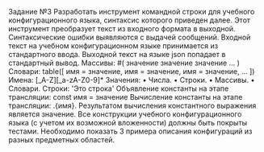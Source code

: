 Задание №3
Разработать инструмент командной строки для учебного конфигурационного
языка, синтаксис которого приведен далее. Этот инструмент преобразует текст из
входного формата в выходной. Синтаксические ошибки выявляются с выдачей
сообщений.
Входной текст на учебном конфигурационном языке принимается из
стандартного ввода. Выходной текст на языке json попадает в стандартный
вывод.
Массивы:
#( значение значение значение ... )
Словари:
table([
 имя = значение,
 имя = значение,
 имя = значение,
 ...
])
Имена:
[_A-Z][_a-zA-Z0-9]*
Значения:
• Числа.
• Строки.
• Массивы.
• Словари.
Строки:
'Это строка'
Объявление константы на этапе трансляции:
const имя = значение
Вычисление константы на этапе трансляции:
.{имя}.
Результатом вычисления константного выражения является значение.
Все конструкции учебного конфигурационного языка (с учетом их
возможной вложенности) должны быть покрыты тестами. Необходимо показать 3
примера описания конфигураций из разных предметных областей.